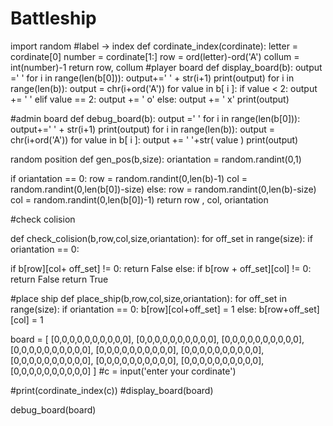 # Battleship


import random
#label -> index
def cordinate_index(cordinate):
letter = cordinate[0]
number = cordinate[1:]
row = ord(letter)-ord('A')
collum = int(number)-1
return row, collum
#player board
def display_board(b):
output =' '
for i in range(len(b[0])):
output+=' ' + str(i+1)
print(output)
for i in range(len(b)):
output = chr(i+ord('A'))
for value in b[ i ]:
if value < 2:
output += ' '
elif value == 2:
output += ' o'
else:
output += ' x'
print(output)

#admin board
def debug_board(b):
output =' '
for i in range(len(b[0])):
output+=' ' + str(i+1)
print(output)
for i in range(len(b)):
output = chr(i+ord('A'))
for value in b[ i ]:
output += ' '+str( value )
print(output)

random position
def gen_pos(b,size):
oriantation = random.randint(0,1)

if oriantation == 0:
row = random.randint(0,len(b)-1)
col = random.randint(0,len(b[0])-size)
else:
row = random.randint(0,len(b)-size)
col = random.randint(0,len(b[0])-1)
return row , col, oriantation

#check colision

def check_colision(b,row,col,size,oriantation):
for off_set in range(size):
if oriantation == 0:

if b[row][col+ off_set] != 0:
return False
else:
if b[row + off_set][col] != 0:
return False
return True

#place ship
def place_ship(b,row,col,size,oriantation):
for off_set in range(size):
if oriantation == 0:
b[row][col+off_set] = 1
else:
b[row+off_set][col] = 1


board = [
[0,0,0,0,0,0,0,0,0,0],
[0,0,0,0,0,0,0,0,0,0],
[0,0,0,0,0,0,0,0,0,0],
[0,0,0,0,0,0,0,0,0,0],
[0,0,0,0,0,0,0,0,0,0],
[0,0,0,0,0,0,0,0,0,0],
[0,0,0,0,0,0,0,0,0,0],
[0,0,0,0,0,0,0,0,0,0],
[0,0,0,0,0,0,0,0,0,0],
[0,0,0,0,0,0,0,0,0,0]
]
#c = input('enter your cordinate')

#print(cordinate_index(c))
#display_board(board)

debug_board(board)
